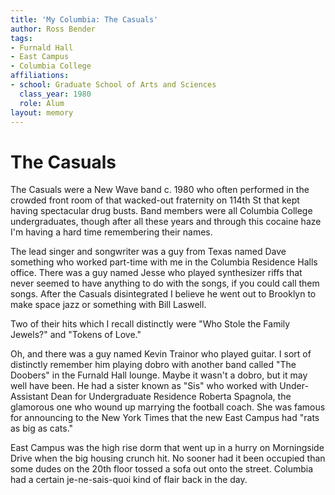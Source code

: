 ```yaml
---
title: 'My Columbia: The Casuals'
author: Ross Bender
tags:
- Furnald Hall
- East Campus
- Columbia College
affiliations:
- school: Graduate School of Arts and Sciences
  class_year: 1980
  role: Alum
layout: memory
---
```


# The Casuals

The Casuals were a New Wave band c. 1980 who often performed in the crowded front room of that wacked-out fraternity on 114th St that kept having spectacular drug busts. Band members were all Columbia College undergraduates, though after all these years and through this cocaine haze I'm having a hard time remembering their names.

The lead singer and songwriter was a guy from Texas named Dave something who worked part-time with me in the Columbia Residence Halls office. There was a guy named Jesse who played synthesizer riffs that never seemed to have anything to do with the songs, if you could call them songs. After the Casuals disintegrated I believe he went out to Brooklyn to make space jazz or something with Bill Laswell.

Two of their hits which I recall distinctly were "Who Stole the Family Jewels?" and "Tokens of Love."

Oh, and there was a guy named Kevin Trainor who played guitar. I sort of distinctly remember him playing dobro with another band called "The Doobers" in the Furnald Hall lounge. Maybe it wasn't a dobro, but it may well have been. He had a sister known as "Sis" who worked with Under-Assistant Dean for Undergraduate Residence Roberta Spagnola, the glamorous one who wound up marrying the football coach. She was famous for announcing to the New York Times that the new East Campus had "rats as big as cats."

East Campus was the high rise dorm that went up in a hurry on Morningside Drive when the big housing crunch hit. No sooner had it been occupied than some dudes on the 20th floor tossed a sofa out onto the street. Columbia had a certain je-ne-sais-quoi kind of flair back in the day.
